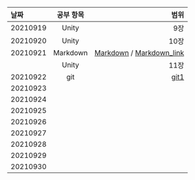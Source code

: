 |날짜|공부 항목| 범위|
|:---|:---:|---:|
|20210919| Unity| 9장|
|20210920| Unity| 10장|
|20210921| Markdown| [Markdown](https://gist.github.com/ihoneymon/652be052a0727ad59601) / [Markdown_link](https://github.com/mangdo/TIL/blob/main/ETC/markdown.md)|
|   |Unity | 11장|
|20210922| git|[git1](https://opentutorials.org/module/3733)|
|20210923| | |
|20210924| | |
|20210925| | |
|20210926| | |
|20210927| | |
|20210928| | |
|20210929| | |
|20210930| | |



